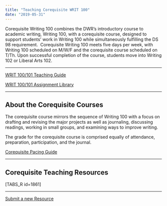 ```yaml
---
title: "Teaching Corequisite WRIT 100"
date: "2019-05-31"
---
```


Corequisite Writing 100 combines the DWR’s introductory course to academic writing, Writing 100, with a corequisite course, designed to support students’ work in Writing 100 while simultaneously fulfilling the DS 98 requirement.  Corequisite Writing 100 meets five days per week, with Writing 100 scheduled on M/W/F and the corequisite course scheduled on T/Th. Upon successful completion of the course, students move into Writing 102 or Liberal Arts 102.

* * *

[WRIT 100/101 Teaching Guide](https://library.cwr.olemiss.edu/guides/writing/writ101/)

[WRIT 100/101 Assignment Library](https://library.cwr.olemiss.edu/alib/writ101/)

* * *

## About the Corequisite Courses

The corequisite course mirrors the sequence of Writing 100 with a focus on drafting and revising the major projects as well as journaling, discussing readings, working in small groups, and examining ways to improve writing.

The grade for the corequisite course is comprised equally of attendance, preparation, participation, and the journal.

[Corequisite Pacing Guide](https://olemiss.app.box.com/s/pv410p0t9b5h5t0nqvqdhpphzxk3b6q4)

* * *

## Corequisite Teaching Resources

\[TABS\_R id=1861\]

* * *

[Submit a new Resource](https://docs.google.com/forms/d/e/1FAIpQLSfRbj31yn6_gQbEzVUnC5bX7zWd8cG-wItZJgrNrqs7lU_CEA/viewform?usp=sf_link)
